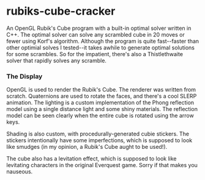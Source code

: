 # rubiks-cube-cracker

An OpenGL Rubik's Cube program with a built-in optimal solver written in C++.  The optimal solver can solve any scrambled cube in 20 moves or fewer using Korf's algorithm.  Although the program is quite fast--faster than other optimial solves I tested--it takes awhile to generate optimal solutions for some scrambles.  So for the impatient, there's also a Thistlethwaite solver that rapidly solves any scramble.

### The Display

OpenGL is used to render the Rubik's Cube.  The renderer was written from scratch.  Quaternions are used to rotate the faces, and there's a cool SLERP animation.  The lighting is a custom implementation of the Phong reflection model using a single distance light and some shiny materials.  The reflection model can be seen clearly when the entire cube is rotated using the arrow keys.

Shading is also custom, with procedurally-generated cubie stickers.  The stickers intentionally have some imperfections, which is supposed to look like smudges (in my opinion, a Rubik's Cube aught to be used!).

The cube also has a levitation effect, which is supposed to look like levitating characters in the original Everquest game.  Sorry if that makes you nauseous.

